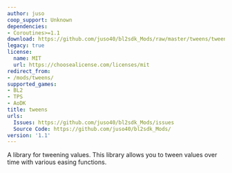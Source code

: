 ```yaml
---
author: juso
coop_support: Unknown
dependencies:
- Coroutines>=1.1
download: https://github.com/juso40/bl2sdk_Mods/raw/master/tweens/tweens.zip
legacy: true
license:
  name: MIT
  url: https://choosealicense.com/licenses/mit
redirect_from:
- /mods/tweens/
supported_games:
- BL2
- TPS
- AoDK
title: tweens
urls:
  Issues: https://github.com/juso40/bl2sdk_Mods/issues
  Source Code: https://github.com/juso40/bl2sdk_Mods/
version: '1.1'
---
```

A library for tweening values.
This library allows you to tween values over time with various easing functions.

